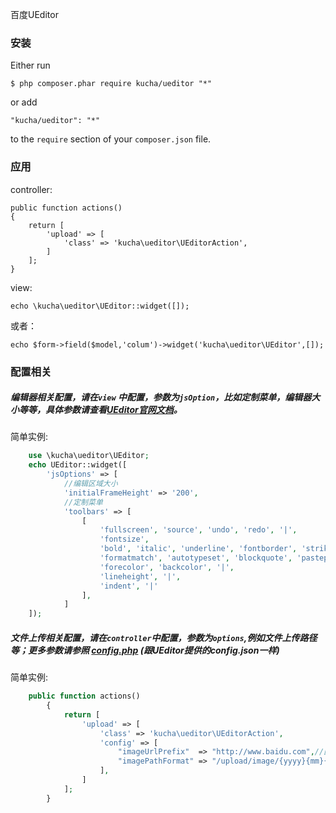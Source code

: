 百度UEditor
### 安装
Either run

```
$ php composer.phar require kucha/ueditor "*"
```

or add

```
"kucha/ueditor": "*"
```

to the ```require``` section of your `composer.json` file.

### 应用

controller:  

```
public function actions()
{
    return [
        'upload' => [
            'class' => 'kucha\ueditor\UEditorAction',
        ]
    ];
}
```

view:  

```
echo \kucha\ueditor\UEditor::widget([]);
```

或者：

```
echo $form->field($model,'colum')->widget('kucha\ueditor\UEditor',[]);
```
### 配置相关

##### 编辑器相关配置，请在`view` 中配置，参数为`jsOption`，比如定制菜单，编辑器大小等等，具体参数请查看[UEditor官网文档](http://fex-team.github.io/ueditor/)。

简单实例:  
```php
	use \kucha\ueditor\UEditor;
    echo UEditor::widget([
        'jsOptions' => [
            //编辑区域大小
            'initialFrameHeight' => '200',
            //定制菜单
            'toolbars' => [
                [
                    'fullscreen', 'source', 'undo', 'redo', '|',
                    'fontsize',
                    'bold', 'italic', 'underline', 'fontborder', 'strikethrough', 'removeformat',
                    'formatmatch', 'autotypeset', 'blockquote', 'pasteplain', '|',
                    'forecolor', 'backcolor', '|',
                    'lineheight', '|',
                    'indent', '|'
                ],
            ]
    ]);
```

##### 文件上传相关配置，请在`controller`中配置，参数为`options`,例如文件上传路径等；更多参数请参照 [config.php](https://github.com/BigKuCha/yii2-ueditor-widget/blob/master/config.php) (跟UEditor提供的config.json一样)

简单实例:  
```php
	public function actions()
        {
            return [
                'upload' => [
                    'class' => 'kucha\ueditor\UEditorAction',
                    'config' => [
                        "imageUrlPrefix"  => "http://www.baidu.com",//图片访问路径前缀
                        "imagePathFormat" => "/upload/image/{yyyy}{mm}{dd}/{time}{rand:6}" //上传保存路径
                    ],
                ]
            ];
        }
```
